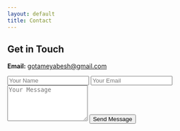 ```yaml
---
layout: default
title: Contact
---
```


## Get in Touch

**Email:** [gotameyabesh@gmail.com](mailto:gotameyabesh@gmail.com)

<form 
  action="https://formspree.io/f/gotameyabesh@gmail.com" 
  method="POST"
  class="contact-form"
>
  <input type="text" name="name" placeholder="Your Name" required>
  <input type="email" name="_replyto" placeholder="Your Email" required>
  <textarea name="message" placeholder="Your Message" rows="5" required></textarea>
  <button type="submit">Send Message</button>
</form>
